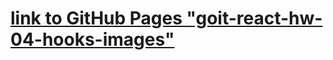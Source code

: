 # [link to GitHub Pages "goit-react-hw-04-hooks-images"](https://dimamarjan.github.io/goit-react-hw-04-hooks-images/ "Задание goit-react-hw-04-hooks-images")
